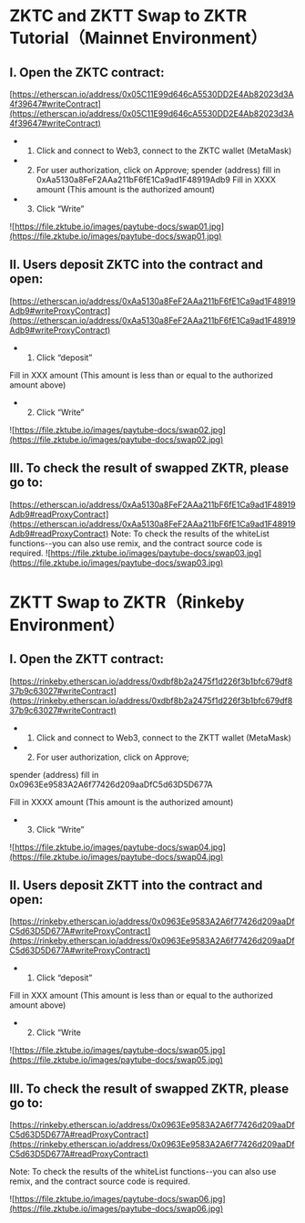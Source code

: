 # ZKTC and ZKTT Swap to ZKTR Tutorial（Mainnet Environment）

## I. Open the ZKTC contract:

[https://etherscan.io/address/0x05C11E99d646cA5530DD2E4Ab82023d3A4f39647#writeContract](https://etherscan.io/address/0x05C11E99d646cA5530DD2E4Ab82023d3A4f39647#writeContract)

- 1. Click and connect to Web3, connect to the ZKTC wallet (MetaMask)

- 2. For user authorization, click on Approve;
     spender (address) fill in  0xAa5130a8FeF2AAa211bF6fE1Ca9ad1F48919Adb9
     Fill in XXXX amount (This amount is the authorized amount)
- 3. Click “Write”

![https://file.zktube.io/images/paytube-docs/swap01.jpg](https://file.zktube.io/images/paytube-docs/swap01.jpg)

## II. Users deposit ZKTC into the contract and open:

[https://etherscan.io/address/0xAa5130a8FeF2AAa211bF6fE1Ca9ad1F48919Adb9#writeProxyContract](https://etherscan.io/address/0xAa5130a8FeF2AAa211bF6fE1Ca9ad1F48919Adb9#writeProxyContract)

- 1. Click “deposit”

Fill in XXX amount (This amount is less than or equal to the authorized amount above)

- 2. Click “Write”

![https://file.zktube.io/images/paytube-docs/swap02.jpg](https://file.zktube.io/images/paytube-docs/swap02.jpg)

## III. To check the result of swapped ZKTR, please go to:

[https://etherscan.io/address/0xAa5130a8FeF2AAa211bF6fE1Ca9ad1F48919Adb9#readProxyContract](https://etherscan.io/address/0xAa5130a8FeF2AAa211bF6fE1Ca9ad1F48919Adb9#readProxyContract)
Note: To check the results of the whiteList functions--you can also use remix, and the contract source code is required.
![https://file.zktube.io/images/paytube-docs/swap03.jpg](https://file.zktube.io/images/paytube-docs/swap03.jpg)

# ZKTT Swap to ZKTR（Rinkeby Environment）

## I. Open the ZKTT contract:

[https://rinkeby.etherscan.io/address/0xdbf8b2a2475f1d226f3b1bfc679df837b9c63027#writeContract](https://rinkeby.etherscan.io/address/0xdbf8b2a2475f1d226f3b1bfc679df837b9c63027#writeContract)

- 1. Click and connect to Web3, connect to the ZKTT wallet (MetaMask)

- 2. For user authorization, click on Approve;

spender (address) fill in 0x0963Ee9583A2A6f77426d209aaDfC5d63D5D677A

Fill in XXXX amount (This amount is the authorized amount)

- 3. Click “Write”

![https://file.zktube.io/images/paytube-docs/swap04.jpg](https://file.zktube.io/images/paytube-docs/swap04.jpg)

## II. Users deposit ZKTT into the contract and open:

[https://rinkeby.etherscan.io/address/0x0963Ee9583A2A6f77426d209aaDfC5d63D5D677A#writeProxyContract](https://rinkeby.etherscan.io/address/0x0963Ee9583A2A6f77426d209aaDfC5d63D5D677A#writeProxyContract)

- 1. Click “deposit”

Fill in XXX amount (This amount is less than or equal to the authorized amount above)

- 2. Click “Write

![https://file.zktube.io/images/paytube-docs/swap05.jpg](https://file.zktube.io/images/paytube-docs/swap05.jpg)

## III. To check the result of swapped ZKTR, please go to:

[https://rinkeby.etherscan.io/address/0x0963Ee9583A2A6f77426d209aaDfC5d63D5D677A#readProxyContract](https://rinkeby.etherscan.io/address/0x0963Ee9583A2A6f77426d209aaDfC5d63D5D677A#readProxyContract)

Note: To check the results of the whiteList functions--you can also use remix, and the contract source code is required.

![https://file.zktube.io/images/paytube-docs/swap06.jpg](https://file.zktube.io/images/paytube-docs/swap06.jpg)
